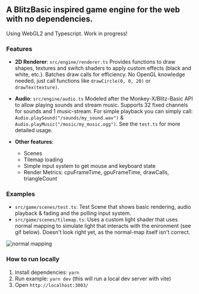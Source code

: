 ##  A BlitzBasic inspired game engine for the web with no dependencies.
Using WebGL2 and Typescript.
Work in progress!

### Features
- **2D Renderer**: `src/engine/renderer.ts`
Provides functions to draw shapes, textures and switch shaders to apply custom effects (black and white, etc.). Batches draw calls for efficiency. No OpenGL knowledge needed, just call functions like `drawCircle(0, 0, 20)` or `drawTex(texture)`.

- **Audio**: `src/engine/audio.ts`
Modeled after the Monkey-X/Blitz-Basic API to allow playing sounds and stream music. Supports 32 fixed channels for sounds and 1 music-stream.
For simple playback you can simply call: `Audio.playSound("/sounds/my_sound.wav")` &
`Audio.playMusic("/music/my_music.ogg")`. See the `test.ts` for more detailed usage.

- **Other features**:
	* Scenes
	* Tilemap loading
	* Simple input system to get mouse and keyboard state
	* Render Metrics: cpuFrameTime, gpuFrameTime, drawCalls, triangleCount

### Examples
- `src/game/scenes/test.ts`: Test Scene that shows basic rendering, audio playback & fading and the polling input system.
- `src/game/scenes/tilemap.ts`: Uses a custom light shader that uses normal mapping to simulate light that interacts with the enironment (see gif below). Doesn't look right yet, as the normal-map itself isn't correct.
  
![normal mapping](https://github.com/user-attachments/assets/80b57e51-206e-4491-ac0c-667558ffdff5)

### How to run locally
1) Install dependencies: `yarn`
2) Run example: `yarn dev` (this will run a local dev server with vite)
3) Open `http://localhost:3003/`
